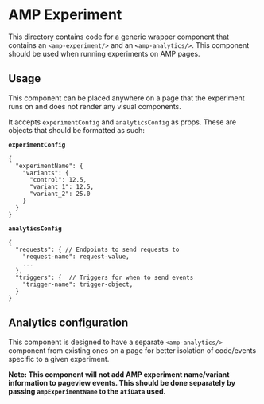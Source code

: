 # AMP Experiment

This directory contains code for a generic wrapper component that contains an `<amp-experiment/>` and an `<amp-analytics/>`. This component should be used when running experiments on AMP pages.


## Usage
This component can be placed anywhere on a page that the experiment runs on and does not render any visual components.

It accepts `experimentConfig` and `analyticsConfig` as props. These are objects that should be formatted as such:

**`experimentConfig`**
```
{
  "experimentName": {
    "variants": {
      "control": 12.5,
      "variant_1": 12.5,
      "variant_2": 25.0
    }
  }
}
```

**`analyticsConfig`**
```
{
  "requests": { // Endpoints to send requests to
    "request-name": request-value, 
    ...
  },
  "triggers": {  // Triggers for when to send events
    "trigger-name": trigger-object,
  }
}
```

## Analytics configuration
This component is designed to have a separate `<amp-analytics/>` component from existing ones on a page for better isolation of code/events specific to a given experiment.

**Note: This component will not add AMP experiment name/variant information to pageview events. This should be done separately by passing `ampExperimentName` to the `atiData` used.**
